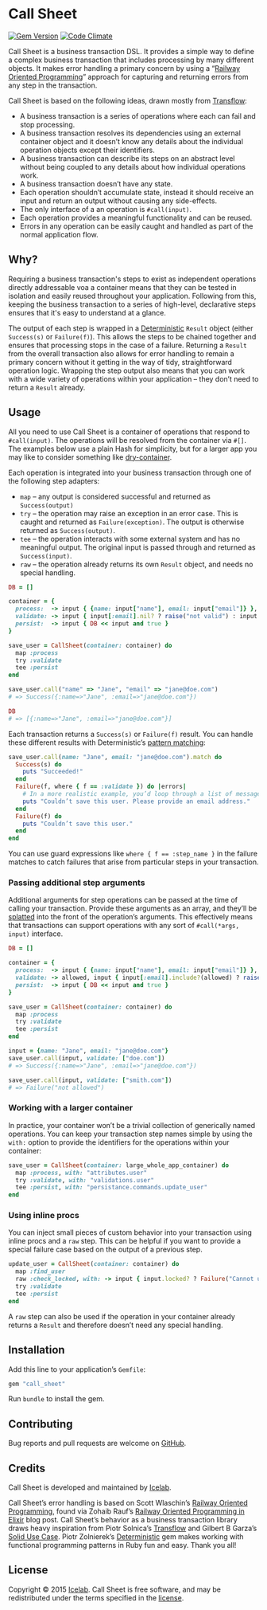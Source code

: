 [gem]: https://rubygems.org/gems/call_sheet
[code_climate]: https://codeclimate.com/github/icelab/call_sheet

# Call Sheet

[![Gem Version](https://img.shields.io/gem/v/call_sheet.svg)][gem]
[![Code Climate](https://img.shields.io/codeclimate/github/icelab/call_sheet.svg)][code_climate]

Call Sheet is a business transaction DSL. It provides a simple way to define a complex business transaction that includes processing by many different objects. It makes error handling a primary concern by using a “[Railway Oriented Programming](http://fsharpforfunandprofit.com/rop/)” approach for capturing and returning errors from any step in the transaction.

Call Sheet is based on the following ideas, drawn mostly from [Transflow](http://github.com/solnic/transflow):

* A business transaction is a series of operations where each can fail and stop processing.
* A business transaction resolves its dependencies using an external container object and it doesn’t know any details about the individual operation objects except their identifiers.
* A business transaction can describe its steps on an abstract level without being coupled to any details about how individual operations work.
* A business transaction doesn’t have any state.
* Each operation shouldn’t accumulate state, instead it should receive an input and return an output without causing any side-effects.
* The only interface of a an operation is `#call(input)`.
* Each operation provides a meaningful functionality and can be reused.
* Errors in any operation can be easily caught and handled as part of the normal application flow.

## Why?

Requiring a business transaction's steps to exist as independent operations directly addressable voa a container means that they can be tested in isolation and easily reused throughout your application. Following from this, keeping the business transaction to a series of high-level, declarative steps ensures that it's easy to understand at a glance.

The output of each step is wrapped in a [Deterministic](https://github.com/pzol/deterministic) `Result` object (either `Success(s)` or `Failure(f)`). This allows the steps to be chained together and ensures that processing stops in the case of a failure. Returning a `Result` from the overall transaction also allows for error handling to remain a primary concern without it getting in the way of tidy, straightforward operation logic. Wrapping the step output also means that you can work with a wide variety of operations within your application – they don’t need to return a `Result` already.

## Usage

All you need to use Call Sheet is a container of operations that respond to `#call(input)`. The operations will be resolved from the container via `#[]`. The examples below use a plain Hash for simplicity, but for a larger app you may like to consider something like [dry-container](https://github.com/dryrb/dry-container).

Each operation is integrated into your business transaction through one of the following step adapters:

* `map` – any output is considered successful and returned as `Success(output)`
* `try` – the operation may raise an exception in an error case. This is caught and returned as `Failure(exception)`. The output is otherwise returned as `Success(output)`.
* `tee` – the operation interacts with some external system and has no meaningful output. The original input is passed through and returned as `Success(input)`.
* `raw` – the operation already returns its own `Result` object, and needs no special handling.

```ruby
DB = []

container = {
  process:  -> input { {name: input["name"], email: input["email"]} },
  validate: -> input { input[:email].nil? ? raise("not valid") : input },
  persist:  -> input { DB << input and true }
}

save_user = CallSheet(container: container) do
  map :process
  try :validate
  tee :persist
end

save_user.call("name" => "Jane", "email" => "jane@doe.com")
# => Success({:name=>"Jane", :email=>"jane@doe.com"})

DB
# => [{:name=>"Jane", :email=>"jane@doe.com"}]
```

Each transaction returns a `Success(s)` or `Failure(f)` result. You can handle these different results with Deterministic’s [pattern matching](https://github.com/pzol/deterministic#pattern-matching):

```ruby
save_user.call(name: "Jane", email: "jane@doe.com").match do
  Success(s) do
    puts "Succeeded!"
  end
  Failure(f, where { f == :validate }) do |errors|
    # In a more realistic example, you’d loop through a list of messages in `errors`.
    puts "Couldn’t save this user. Please provide an email address."
  end
  Failure(f) do
    puts "Couldn’t save this user."
  end
end
```

You can use guard expressions like `where { f == :step_name }` in the failure matches to catch failures that arise from particular steps in your transaction.

### Passing additional step arguments

Additional arguments for step operations can be passed at the time of calling your transaction. Provide these arguments as an array, and they’ll be [splatted](https://endofline.wordpress.com/2011/01/21/the-strange-ruby-splat/) into the front of the operation’s arguments. This effectively means that transactions can support operations with any sort of `#call(*args, input)` interface.

```ruby
DB = []

container = {
  process:  -> input { {name: input["name"], email: input["email"]} },
  validate: -> allowed, input { input[:email].include?(allowed) ? raise("not allowed") : input },
  persist:  -> input { DB << input and true }
}

save_user = CallSheet(container: container) do
  map :process
  try :validate
  tee :persist
end

input = {name: "Jane", email: "jane@doe.com"}
save_user.call(input, validate: ["doe.com"])
# => Success({:name=>"Jane", :email=>"jane@doe.com"})

save_user.call(input, validate: ["smith.com"])
# => Failure("not allowed")
```

### Working with a larger container

In practice, your container won’t be a trivial collection of generically named operations. You can keep your transaction step names simple by using the `with:` option to provide the identifiers for the operations within your container:

```ruby
save_user = CallSheet(container: large_whole_app_container) do
  map :process, with: "attributes.user"
  try :validate, with: "validations.user"
  tee :persist, with: "persistance.commands.update_user"
end
```

### Using inline procs

You can inject small pieces of custom behavior into your transaction using inline procs and a `raw` step. This can be helpful if you want to provide a special failure case based on the output of a previous step.

```ruby
update_user = CallSheet(container: container) do
  map :find_user
  raw :check_locked, with: -> input { input.locked? ? Failure("Cannot update locked user") : Success(input) }
  try :validate
  tee :persist
end
```

A `raw` step can also be used if the operation in your container already returns a `Result` and therefore doesn’t need any special handling.

## Installation

Add this line to your application’s `Gemfile`:

```ruby
gem "call_sheet"
```

Run `bundle` to install the gem.

## Contributing

Bug reports and pull requests are welcome on [GitHub](http://github.com/icelab/call_sheet).

## Credits

Call Sheet is developed and maintained by [Icelab](http://icelab.com.au/).

Call Sheet’s error handling is based on Scott Wlaschin’s [Railway Oriented Programming](http://fsharpforfunandprofit.com/rop/), found via Zohaib Rauf’s [Railway Oriented Programming in Elixir](http://zohaib.me/railway-programming-pattern-in-elixir/) blog post. Call Sheet’s behavior as a business transaction library draws heavy inspiration from Piotr Solnica’s [Transflow](http://github.com/solnic/transflow) and Gilbert B Garza’s [Solid Use Case](https://github.com/mindeavor/solid_use_case). Piotr Zolnierek’s [Deterministic](https://github.com/pzol/deterministic) gem makes working with functional programming patterns in Ruby fun and easy. Thank you all!

## License

Copyright © 2015 [Icelab](http://icelab.com.au/). Call Sheet is free software, and may be redistributed under the terms specified in the [license](LICENSE.md).

